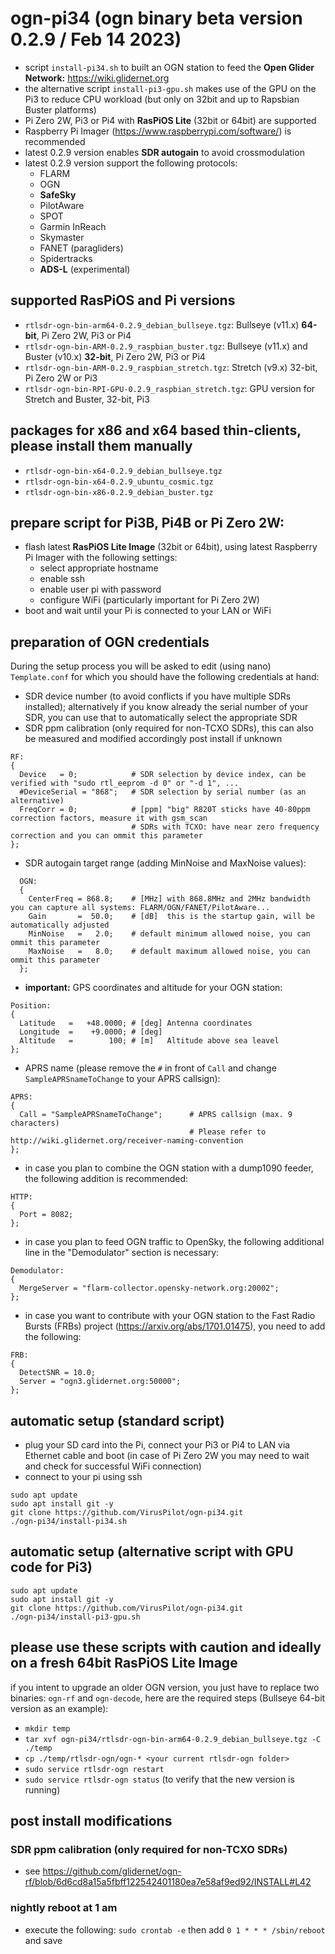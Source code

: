 # ogn-pi34 (ogn binary beta version 0.2.9 / Feb 14 2023)
- script `install-pi34.sh` to built an OGN station to feed the **Open Glider Network:** https://wiki.glidernet.org
- the alternative script `install-pi3-gpu.sh` makes use of the GPU on the Pi3 to reduce CPU workload (but only on 32bit and up to Rapsbian Buster platforms)
- Pi Zero 2W, Pi3 or Pi4 with **RasPiOS Lite** (32bit or 64bit) are supported
- Raspberry Pi Imager (https://www.raspberrypi.com/software/) is recommended
- latest 0.2.9 version enables **SDR autogain** to avoid crossmodulation
- latest 0.2.9 version support the following protocols:
  - FLARM
  - OGN
  - **SafeSky**
  - PilotAware
  - SPOT
  - Garmin InReach
  - Skymaster
  - FANET (paragliders)
  - Spidertracks
  - **ADS-L** (experimental)

## supported RasPiOS and Pi versions
- `rtlsdr-ogn-bin-arm64-0.2.9_debian_bullseye.tgz`: Bullseye (v11.x) **64-bit**, Pi Zero 2W, Pi3 or Pi4
- `rtlsdr-ogn-bin-ARM-0.2.9_raspbian_buster.tgz`: Bullseye (v11.x) and Buster (v10.x) **32-bit**, Pi Zero 2W, Pi3 or Pi4
- `rtlsdr-ogn-bin-ARM-0.2.9_raspbian_stretch.tgz`: Stretch (v9.x) 32-bit, Pi Zero 2W or Pi3
- `rtlsdr-ogn-bin-RPI-GPU-0.2.9_raspbian_stretch.tgz`: GPU version for Stretch and Buster, 32-bit, Pi3

## packages for x86 and x64 based thin-clients, please install them manually
- `rtlsdr-ogn-bin-x64-0.2.9_debian_bullseye.tgz`
- `rtlsdr-ogn-bin-x64-0.2.9_ubuntu_cosmic.tgz`
- `rtlsdr-ogn-bin-x86-0.2.9_debian_buster.tgz`

## prepare script for Pi3B, Pi4B or Pi Zero 2W:
- flash latest **RasPiOS Lite Image** (32bit or 64bit), using latest Raspberry Pi Imager with the following settings:
  - select appropriate hostname
  - enable ssh
  - enable user pi with password
  - configure WiFi (particularly important for Pi Zero 2W)
- boot and wait until your Pi is connected to your LAN or WiFi

## preparation of OGN credentials
During the setup process you will be asked to edit (using nano) `Template.conf` for which you should have the following credentials at hand:
- SDR device number (to avoid conflicts if you have multiple SDRs installed); alternatively if you know already the serial number of your SDR, you can use that to automatically select the appropriate SDR
- SDR ppm calibration (only required for non-TCXO SDRs), this can also be measured and modified accordingly post install if unknown
```
RF:
{
  Device   = 0;            # SDR selection by device index, can be verified with "sudo rtl_eeprom -d 0" or "-d 1", ...
  #DeviceSerial = "868";   # SDR selection by serial number (as an alternative)
  FreqCorr = 0;            # [ppm] "big" R820T sticks have 40-80ppm correction factors, measure it with gsm_scan
                           # SDRs with TCXO: have near zero frequency correction and you can ommit this parameter
};
```
- SDR autogain target range (adding MinNoise and MaxNoise values):
```
  OGN:
  {
    CenterFreq = 868.8;    # [MHz] with 868.8MHz and 2MHz bandwidth you can capture all systems: FLARM/OGN/FANET/PilotAware...
    Gain       =  50.0;    # [dB]  this is the startup gain, will be automatically adjusted
    MinNoise   =   2.0;    # default minimum allowed noise, you can ommit this parameter
    MaxNoise   =   8.0;    # default maximum allowed noise, you can ommit this parameter
  };
```
- **important:** GPS coordinates and altitude for your OGN station:
```
Position:
{ 
  Latitude   =   +48.0000; # [deg] Antenna coordinates
  Longitude  =    +9.0000; # [deg]
  Altitude   =        100; # [m]   Altitude above sea leavel
};
```
- APRS name (please remove the `#` in front of `Call` and change `SampleAPRSnameToChange` to your APRS callsign):
```
APRS:
{
  Call = "SampleAPRSnameToChange";      # APRS callsign (max. 9 characters)
                                        # Please refer to http://wiki.glidernet.org/receiver-naming-convention
};
```
- in case you plan to combine the OGN station with a dump1090 feeder, the following addition is recommended:
```
HTTP:
{
  Port = 8082;
};
```
- in case you plan to feed OGN traffic to OpenSky, the following additional line in the "Demodulator" section is necessary:
```
Demodulator:
{ 
  MergeServer = "flarm-collector.opensky-network.org:20002";
};
```
- in case you want to contribute with your OGN station to the Fast Radio Bursts (FRBs) project (https://arxiv.org/abs/1701.01475), you need to add the following:
```
FRB:
{
  DetectSNR = 10.0;
  Server = "ogn3.glidernet.org:50000";
};
```

## automatic setup (standard script)
- plug your SD card into the Pi, connect your Pi3 or Pi4 to LAN via Ethernet cable and boot (in case of Pi Zero 2W you may need to wait and check for successful WiFi connection)
- connect to your pi using ssh
```
sudo apt update
sudo apt install git -y
git clone https://github.com/VirusPilot/ogn-pi34.git
./ogn-pi34/install-pi34.sh
```

## automatic setup (alternative script with GPU code for Pi3)
```
sudo apt update
sudo apt install git -y
git clone https://github.com/VirusPilot/ogn-pi34.git
./ogn-pi34/install-pi3-gpu.sh
```

## please use these scripts with caution and ideally on a fresh 64bit RasPiOS Lite Image
if you intent to upgrade an older OGN version, you just have to replace two binaries: `ogn-rf` and `ogn-decode`, here are the required steps (Bullseye 64-bit version as an example):
- `mkdir temp`
- `tar xvf ogn-pi34/rtlsdr-ogn-bin-arm64-0.2.9_debian_bullseye.tgz -C ./temp`
- `cp ./temp/rtlsdr-ogn/ogn-* <your current rtlsdr-ogn folder>`
- `sudo service rtlsdr-ogn restart`
- `sudo service rtlsdr-ogn status` (to verify that the new version is running)

## post install modifications
### SDR ppm calibration (only required for non-TCXO SDRs)
- see https://github.com/glidernet/ogn-rf/blob/6d6cd8a15a5fbff122542401180ea7e58af9ed92/INSTALL#L42
### nightly reboot at 1 am
- execute the following: `sudo crontab -e` then add `0 1 * * * /sbin/reboot` and save 
